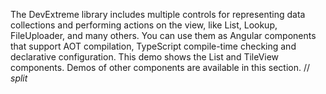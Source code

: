 The DevExtreme library includes multiple controls for representing data collections and performing actions on the view, like List, Lookup, FileUploader, and many others. You can use them as Angular components that support AOT compilation, TypeScript compile-time checking and declarative configuration. This demo shows the List and TileView components. Demos of other components are available in this section.
// _split_